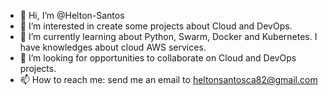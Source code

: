 - 👋 Hi, I’m @Helton-Santos
- 👀 I’m interested in create some projects about Cloud and DevOps.
- 🌱 I’m currently learning about Python, Swarm, Docker and Kubernetes. I have knowledges about cloud AWS services.
- 💞️ I’m looking for opportunities to collaborate on Cloud and DevOps projects.
- 📫 How to reach me: send me an email to heltonsantosca82@gmail.com

<!---
Helton-Santos/Helton-Santos is a ✨ special ✨ repository because its `README.md` (this file) appears on your GitHub profile.
You can click the Preview link to take a look at your changes.
--->
